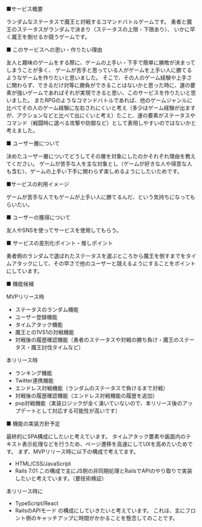 ■サービス概要

ランダムなステータスで魔王と対戦するコマンドバトルゲームです。
勇者と魔王のステータスがランダムで決まり（ステータスの上限・下限あり）、
いかに早く魔王を倒せるか競うゲームです。

■ このサービスへの思い・作りたい理由

友人と趣味のゲームをする際に、ゲームの上手い・下手で簡単に勝敗が決まってしまうことが多く、
ゲームが苦手と思っている人がゲームを上手い人に勝てるようなゲームを作りたいと思いました。
そこで、その人のゲーム経験や上手さに関わらず、できるだけ対等に勝負ができることはないかと思った時に、運の要素が強いゲームであればそれが実現できると思い、このサービスを作りたいと思いました。
またRPGのようなコマンドバトルであれば、他のゲームジャンルに比べてその人のゲーム経験に左右されにくいと考え（多少はゲーム経験が出ますが、アクションなどと比べて出にくいと考え）たこと、運の要素がステータスやコマンド（戦闘時に選べる攻撃や防御など）として表現しやすいのではないかと考えました。

■ ユーザー層について

決めたユーザー層についてどうしてその層を対象にしたのかそれぞれ理由を教えてください。
ゲームが苦手な人を主な対象とし（ゲームが好きな人や得意な人も含む）、ゲームの上手い下手に関わらず楽しめるようにしたいためです。

■サービスの利用イメージ

ゲームが苦手な人でもゲームが上手い人に勝てるんだ、という気持ちになってもらいたい。

■ ユーザーの獲得について

友人やSNSを使ってサービスを使用してもらう。

■ サービスの差別化ポイント・推しポイント

勇者側のランダムで選ばれたステータスを選ぶところから魔王を倒すまでをタイムアタックにして、その早さで他のユーザーと競えるようにすることをポイントにしています。

■ 機能候補

MVPリリース時
- ステータスのランダム機能
- ユーザー登録機能
- タイムアタック機能
- 魔王との1VS1の対戦機能
- 対戦後の履歴確認機能（勇者のステータスや対戦の勝ち負け・魔王のステータス・魔王討伐タイムなど）


本リリース時
- ランキング機能
- Twitter連携機能
- エンドレス対戦機能（ランダムのステータスで負けるまで対戦）
- 対戦後の履歴確認機能（エンドレス対戦機能の履歴を追加）
- pvp対戦機能（実装ロジックが全く湧いていないので、本リリース後のアップデートとして対応する可能性が高いです）

■ 機能の実装方針予定

最終的にSPA構成にしたいと考えています。
タイムアタック要素や画面内のテキスト表示処理などを行うため、ページ遷移を高速にしてUXを高めたいためです。
まず、MVPリリース時に以下の構成で考えてます。
- HTML/CSS/JavaScript
- Rails 7.01
この構成で主にJS側の非同期処理とRailsでAPIのやり取りで実装したいと考えています。（要技術検証）

本リリース時に
- TypeScript/React
- RailsのAPIモード
の構成にしていきたいと考えています。
これは、主にフロント側のキャッチアップに時間がかかることを懸念してのことです。